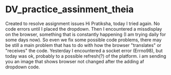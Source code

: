 # DV_practice_assinment_theia
Created to resolve assignment issues 
Hi Pratiksha, today I tried again. No code errors until I placed the dropdown. Then I encountered a missdisplay on the browser, something that is constantly happening (I am trying daily for some days now). So even we fix some possible code problems, there may be still a main problem that has to do with how the browser "translates" or "receives" the code. Yesterday I encountered a socket error (Errno98), but today was ok, probably to a possible refresh(?) of the platform. i am sending you an image that shows browser not changed after the adding af dropdown code.
